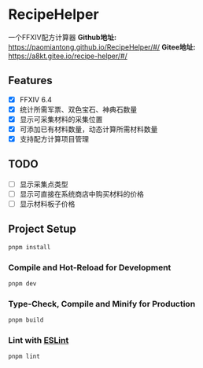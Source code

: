 # RecipeHelper

一个FFXIV配方计算器
**Github地址:** <https://paomiantong.github.io/RecipeHelper/#/>
**Gitee地址:** <https://a8kt.gitee.io/recipe-helper/#/>

## Features

- [x] FFXIV 6.4
- [x] 统计所需军票、双色宝石、神典石数量
- [x] 显示可采集材料的采集位置
- [x] 可添加已有材料数量，动态计算所需材料数量
- [x] 支持配方计算项目管理

## TODO

- [ ] 显示采集点类型
- [ ] 显示可直接在系统商店中购买材料的价格
- [ ] 显示材料板子价格

## Project Setup

```sh
pnpm install
```

### Compile and Hot-Reload for Development

```sh
pnpm dev
```

### Type-Check, Compile and Minify for Production

```sh
pnpm build
```

### Lint with [ESLint](https://eslint.org/)

```sh
pnpm lint
```
